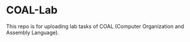 # COAL-Lab
This repo is for uploading lab tasks of COAL (Computer Organization and Assembly Language).
